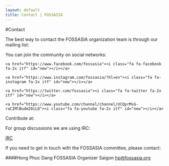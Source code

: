 ```yaml
---
layout: default
title: Contact | FOSSASIA
---
```


#Contact

The best way to contact the FOSSASIA organization team is through our mailing list:

<a href="http://groups.google.com/group/fossasia"><i class="fa fa-users fa-2x" id="new" style="color:#000"></i></a>

You can join the community on social networks:

<div class="di">
  <p>
    <a href="https://plus.google.com/u/0/108920596016838318216"><i class="fa fa-google-plus fa-2x itf" id="new"></i></a>

    <a href="https://www.facebook.com/fossasia"><i class="fa fa-facebook fa-2x itf" id="new"></i></a>

    <a href="https://www.instagram.com/fossasia/?hl=en"><i class="fa fa-instagram fa-2x itf" id="new"></i></a>

    <a href="https://twitter.com/fossasia"><i class="fa fa-twitter fa-2x itf" id="new"></i></a>

    <a href="https://www.youtube.com/channel/channel/UCQprMsG-raCIMlBudm20iLQ"><i class="fa fa-youtube fa-2x itf" id="new"></i></a>
  </p>

</div>
Contribute at: 

<a href="https://github.com/fossasia"><i class="fa fa-github fa-2x dif" style="color:#000;" id="new"></i></a>

For group discussions we are using IRC:

[IRC](irc://irc.freenode.net/fossasia)

If you need to get in touch with the FOSSASIA committee, please contact:

####Hong Phuc Dang
FOSSASIA Organizer Saigon
[hp@fossasia.org](mailto:hp@fossasia.org)
